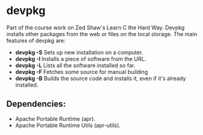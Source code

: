 # devpkg
Part of the course work on Zed Shaw's Learn C the Hard Way.
Devpkg installs other packages from the web or files on the local storage. The main features of devpkg are:
* __devpkg -S__ Sets up new installation on a computer.
* __devpkg -I <url>__ Installs a piece of software from the URL.
* __devpkg -L__ Lists all the software installed so far.
* __devpkg -F__ Fetches some source for manual building
* __devpkg -B__ Builds the source code and installs it, even if it's already installed.

## Dependencies:
* Apache Portable Runtime (apr).
* Apache Portable Runtime Utils (apr-utils).

